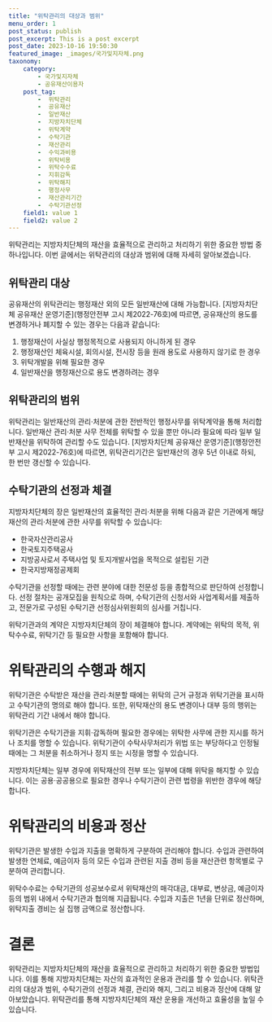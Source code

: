 ```yaml
---
title: "위탁관리의 대상과 범위"
menu_order: 1
post_status: publish
post_excerpt: This is a post excerpt
post_date: 2023-10-16 19:50:30
featured_image: _images/국가및지자체.png
taxonomy:
    category:
        - 국가및지자체
        - 공유재산이용자
    post_tag:
        -  위탁관리
        -  공유재산
        -  일반재산
        -  지방자치단체
        -  위탁계약
        -  수탁기관
        -  재산관리
        -  수익과비용
        -  위탁비용
        -  위탁수수료
        -  지휘감독
        -  위탁해지
        -  행정사무
        -  재산관리기간
        -  수탁기관선정
    field1: value 1
    field2: value 2
---
```



위탁관리는 지방자치단체의 재산을 효율적으로 관리하고 처리하기 위한 중요한 방법 중 하나입니다. 이번 글에서는 위탁관리의 대상과 범위에 대해 자세히 알아보겠습니다.

## 위탁관리 대상

공유재산의 위탁관리는 행정재산 외의 모든 일반재산에 대해 가능합니다. [지방자치단체 공유재산 운영기준](행정안전부 고시 제2022-76호)에 따르면, 공유재산의 용도를 변경하거나 폐지할 수 있는 경우는 다음과 같습니다:
1. 행정재산이 사실상 행정목적으로 사용되지 아니하게 된 경우
2. 행정재산인 체육시설, 회의시설, 전시장 등을 원래 용도로 사용하지 않기로 한 경우
3. 위탁개발을 위해 필요한 경우
4. 일반재산을 행정재산으로 용도 변경하려는 경우

## 위탁관리의 범위

위탁관리는 일반재산의 관리·처분에 관한 전반적인 행정사무를 위탁계약을 통해 처리합니다. 일반재산 관리·처분 사무 전체를 위탁할 수 있을 뿐만 아니라 필요에 따라 일부 일반재산을 위탁하여 관리할 수도 있습니다. [지방자치단체 공유재산 운영기준](행정안전부 고시 제2022-76호)에 따르면, 위탁관리기간은 일반재산의 경우 5년 이내로 하되, 한 번만 갱신할 수 있습니다.

## 수탁기관의 선정과 체결

지방자치단체의 장은 일반재산의 효율적인 관리·처분을 위해 다음과 같은 기관에게 해당 재산의 관리·처분에 관한 사무를 위탁할 수 있습니다:
- 한국자산관리공사
- 한국토지주택공사
- 지방공사로서 주택사업 및 토지개발사업을 목적으로 설립된 기관
- 한국지방재정공제회

수탁기관을 선정할 때에는 관련 분야에 대한 전문성 등을 종합적으로 판단하여 선정합니다. 선정 절차는 공개모집을 원칙으로 하며, 수탁기관의 신청서와 사업계획서를 제출하고, 전문가로 구성된 수탁기관 선정심사위원회의 심사를 거칩니다.

위탁기관과의 계약은 지방자치단체의 장이 체결해야 합니다. 계약에는 위탁의 목적, 위탁수수료, 위탁기간 등 필요한 사항을 포함해야 합니다.

# 위탁관리의 수행과 해지

위탁기관은 수탁받은 재산을 관리·처분할 때에는 위탁의 근거 규정과 위탁기관을 표시하고 수탁기관의 명의로 해야 합니다. 또한, 위탁재산의 용도 변경이나 대부 등의 행위는 위탁관리 기간 내에서 해야 합니다.

위탁기관은 수탁기관을 지휘·감독하며 필요한 경우에는 위탁한 사무에 관한 지시를 하거나 조치를 명할 수 있습니다. 위탁기관이 수탁사무처리가 위법 또는 부당하다고 인정될 때에는 그 처분을 취소하거나 정지 또는 시정을 명할 수 있습니다.

지방자치단체는 일부 경우에 위탁재산의 전부 또는 일부에 대해 위탁을 해지할 수 있습니다. 이는 공용·공공용으로 필요한 경우나 수탁기관이 관련 법령을 위반한 경우에 해당합니다.

# 위탁관리의 비용과 정산

위탁기관은 발생한 수입과 지출을 명확하게 구분하여 관리해야 합니다. 수입과 관련하여 발생한 연체료, 예금이자 등의 모든 수입과 관련된 지출 경비 등을 재산관련 항목별로 구분하여 관리합니다.

위탁수수료는 수탁기관의 성공보수로서 위탁재산의 매각대금, 대부료, 변상금, 예금이자 등의 범위 내에서 수탁기관과 협의해 지급됩니다. 수입과 지출은 1년을 단위로 정산하며, 위탁지출 경비는 실 집행 금액으로 정산합니다.

# 결론

위탁관리는 지방자치단체의 재산을 효율적으로 관리하고 처리하기 위한 중요한 방법입니다. 이를 통해 지방자치단체는 자산의 효과적인 운용과 관리를 할 수 있습니다. 위탁관리의 대상과 범위, 수탁기관의 선정과 체결, 관리와 해지, 그리고 비용과 정산에 대해 알아보았습니다. 위탁관리를 통해 지방자치단체의 재산 운용을 개선하고 효율성을 높일 수 있습니다.
